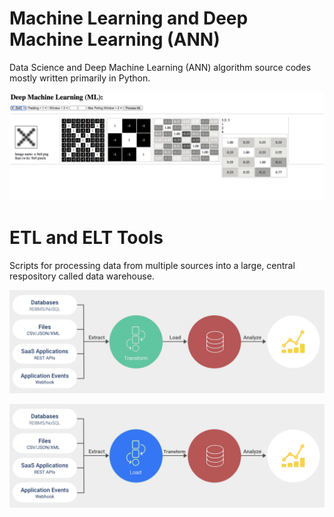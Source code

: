 **Machine Learning and Deep Machine Learning (ANN)**
===

Data Science and Deep Machine Learning (ANN) algorithm source codes mostly written primarily in Python.

![Convolution Neural Netwirk Algorithm](screenshot_961.PNG)

ETL and ELT Tools
==

Scripts for processing data from multiple sources into a large, central respository called data warehouse.

![Convolution Neural Netwirk Algorithm](etl.jpg)

![Convolution Neural Netwirk Algorithm](elt.jpg)

